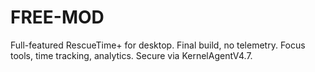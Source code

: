 # FREE-MOD
Full-featured RescueTime+ for desktop. Final build, no telemetry. Focus tools, time tracking, analytics. Secure via KernelAgentV4.7.
